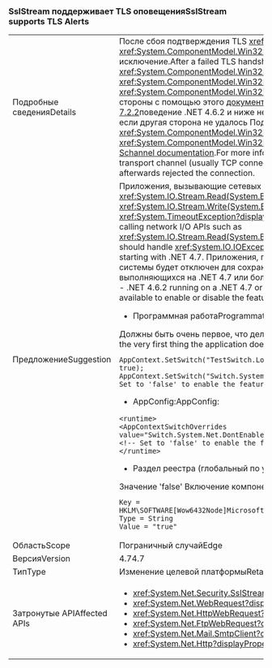 ### <a name="sslstream-supports-tls-alerts"></a><span data-ttu-id="60a72-101">SslStream поддерживает TLS оповещения</span><span class="sxs-lookup"><span data-stu-id="60a72-101">SslStream supports TLS Alerts</span></span>

|   |   |
|---|---|
|<span data-ttu-id="60a72-102">Подробные сведения</span><span class="sxs-lookup"><span data-stu-id="60a72-102">Details</span></span>|<span data-ttu-id="60a72-103">После сбоя подтверждения TLS <xref:System.IO.IOException?displayProperty=name> внутренний <xref:System.ComponentModel.Win32Exception?displayProperty=name> первой операцией ввода -вывода чтения и записи будет создано исключение.</span><span class="sxs-lookup"><span data-stu-id="60a72-103">After a failed TLS handshake, an <xref:System.IO.IOException?displayProperty=name> with an inner <xref:System.ComponentModel.Win32Exception?displayProperty=name> exception will be thrown by the first I/O Read/Write operation.</span></span> <span data-ttu-id="60a72-104"><xref:System.ComponentModel.Win32Exception.NativeErrorCode?displayProperty=name> Кода для <xref:System.ComponentModel.Win32Exception?displayProperty=name> может быть сопоставлен TLS предупреждения от удаленной стороны с помощью этого [документации Schannel](https://msdn.microsoft.com/library/windows/desktop/dd721886%28v=vs.85%29.aspx). Дополнительные сведения см. в разделе [RFC 2246: сообщения об ошибках раздел 7.2.2](https://tools.ietf.org/html/rfc2246#section-7.2.2)поведение .NET 4.6.2 и ниже не, канал транспорта (обычно TCP-соединение) будет время ожидания во время записи или чтения, если другая сторона не удалось Подтверждение и сразу же после этого отклонил соединение.</span><span class="sxs-lookup"><span data-stu-id="60a72-104">The <xref:System.ComponentModel.Win32Exception.NativeErrorCode?displayProperty=name> code for the <xref:System.ComponentModel.Win32Exception?displayProperty=name> can be mapped to the TLS Alert from the remote party using this [Schannel documentation](https://msdn.microsoft.com/library/windows/desktop/dd721886%28v=vs.85%29.aspx).For more information, see [RFC 2246: Section 7.2.2 Error alerts](https://tools.ietf.org/html/rfc2246#section-7.2.2)The behavior in .NET 4.6.2 and below is that the transport channel (usually TCP connection) will timeout during either Write or Read if the other party failed the handshake and immediately afterwards rejected the connection.</span></span>|
|<span data-ttu-id="60a72-105">Предложение</span><span class="sxs-lookup"><span data-stu-id="60a72-105">Suggestion</span></span>|<span data-ttu-id="60a72-106">Приложения, вызывающие сетевых API-интерфейсов ввода-вывода, таких как <xref:System.IO.Stream.Read(System.Byte[],System.Int32,System.Int32)> / <xref:System.IO.Stream.Write(System.Byte[],System.Int32,System.Int32)> должен обрабатывать <xref:System.IO.IOException> или <xref:System.TimeoutException?displayProperty=name>. По умолчанию, начиная с .NET 4.7 включена функция оповещений TLS.</span><span class="sxs-lookup"><span data-stu-id="60a72-106">Applications calling network I/O APIs such as <xref:System.IO.Stream.Read(System.Byte[],System.Int32,System.Int32)>/<xref:System.IO.Stream.Write(System.Byte[],System.Int32,System.Int32)> should handle <xref:System.IO.IOException> or <xref:System.TimeoutException?displayProperty=name>.The TLS Alerts feature is enabled by default starting with .NET 4.7.</span></span> <span data-ttu-id="60a72-107">Приложения, предназначенные для .NET 4.0 - .NET 4.6.2 под управлением .NET 4.7 или более поздней версии системы будет отключен для сохранения совместимости. Чтобы включить или отключить функцию .NET 4.6 и выше приложений, выполняющихся на .NET 4.7 или более поздней версии framework доступна следующая конфигурация API.</span><span class="sxs-lookup"><span data-stu-id="60a72-107">Applications targeting .NET 4.0 - .NET 4.6.2 running on a .NET 4.7 or higher system will have the feature disabled to preserve compatibility.The following configuration API is available to enable or disable the feature for .NET 4.6 and above applications running on .NET 4.7 or higher framework.</span></span><ul><li><span data-ttu-id="60a72-108">Программная работа</span><span class="sxs-lookup"><span data-stu-id="60a72-108">Programmatically:</span></span></li></ul><span data-ttu-id="60a72-109">Должны быть очень первое, что делает приложение, поскольку ServicePointManager будет инициализировать только один раз:</span><span class="sxs-lookup"><span data-stu-id="60a72-109">Must be the very first thing the application does since ServicePointManager will initialize only once:</span></span><pre><code class="language-C#">AppContext.SetSwitch(&quot;TestSwitch.LocalAppContext.DisableCaching&quot;, true);&#13;&#10;AppContext.SetSwitch(&quot;Switch.System.Net.DontEnableTlsAlerts&quot;, true); // Set to &#39;false&#39; to enable the feature in .NET 4.6 - 4.6.2.&#13;&#10;</code></pre><ul><li><span data-ttu-id="60a72-110">AppConfig:</span><span class="sxs-lookup"><span data-stu-id="60a72-110">AppConfig:</span></span></li></ul><pre><code class="language-XML">&lt;runtime&gt;&#13;&#10;&lt;AppContextSwitchOverrides value=&quot;Switch.System.Net.DontEnableTlsAlerts=true&quot;/&gt;&#13;&#10;&lt;!-- Set to &#39;false&#39; to enable the feature in .NET 4.6 - 4.6.2. --&gt;&#13;&#10;&lt;/runtime&gt;&#13;&#10;</code></pre><ul><li><span data-ttu-id="60a72-111">Раздел реестра (глобальный по умолчанию):</span><span class="sxs-lookup"><span data-stu-id="60a72-111">Registry key (machine global):</span></span></li></ul><span data-ttu-id="60a72-112">Значение 'false' Включение компонента в .NET 4.6 - 4.6.2.</span><span class="sxs-lookup"><span data-stu-id="60a72-112">Set the Value to 'false' to enable the feature in .NET 4.6 - 4.6.2.</span></span><pre><code>Key = HKLM\SOFTWARE\[Wow6432Node\]Microsoft\.NETFramework\AppContext\Switch.System.Net.DontEnableTlsAlerts&#13;&#10;Type = String&#13;&#10;Value = &quot;true&quot;&#13;&#10;</code></pre>|
|<span data-ttu-id="60a72-113">Область</span><span class="sxs-lookup"><span data-stu-id="60a72-113">Scope</span></span>|<span data-ttu-id="60a72-114">Пограничный случай</span><span class="sxs-lookup"><span data-stu-id="60a72-114">Edge</span></span>|
|<span data-ttu-id="60a72-115">Версия</span><span class="sxs-lookup"><span data-stu-id="60a72-115">Version</span></span>|<span data-ttu-id="60a72-116">4.7</span><span class="sxs-lookup"><span data-stu-id="60a72-116">4.7</span></span>|
|<span data-ttu-id="60a72-117">Тип</span><span class="sxs-lookup"><span data-stu-id="60a72-117">Type</span></span>|<span data-ttu-id="60a72-118">Изменение целевой платформы</span><span class="sxs-lookup"><span data-stu-id="60a72-118">Retargeting</span></span>|
|<span data-ttu-id="60a72-119">Затронутые API</span><span class="sxs-lookup"><span data-stu-id="60a72-119">Affected APIs</span></span>|<ul><li><xref:System.Net.Security.SslStream?displayProperty=nameWithType></li><li><xref:System.Net.WebRequest?displayProperty=nameWithType></li><li><xref:System.Net.HttpWebRequest?displayProperty=nameWithType></li><li><xref:System.Net.FtpWebRequest?displayProperty=nameWithType></li><li><xref:System.Net.Mail.SmtpClient?displayProperty=nameWithType></li><li><xref:System.Net.Http?displayProperty=nameWithType></li></ul>|

